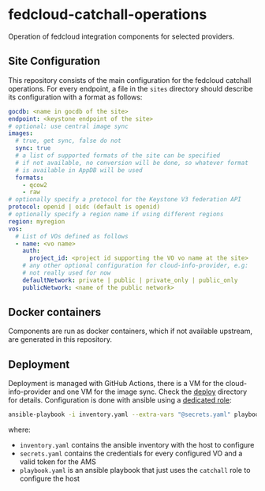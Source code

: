 # fedcloud-catchall-operations

Operation of fedcloud integration components for selected providers.

## Site Configuration

This repository consists of the main configuration for the fedcloud catchall
operations. For every endpoint, a file in the `sites` directory should describe
its configuration with a format as follows:

```yaml
gocdb: <name in gocdb of the site>
endpoint: <keystone endpoint of the site>
# optional: use central image sync
images:
  # true, get sync, false do not
  sync: true
  # a list of supported formats of the site can be specified
  # if not available, no conversion will be done, so whatever format
  # is available in AppDB will be used
  formats:
    - qcow2
    - raw
# optionally specify a protocol for the Keystone V3 federation API
protocol: openid | oidc (default is openid)
# optionally specify a region name if using different regions
region: myregion
vos:
  # List of VOs defined as follows
  - name: <vo name>
    auth:
      project_id: <project id supporting the VO vo name at the site>
    # any other optional configuration for cloud-info-provider, e.g:
    # not really used for now
    defaultNetwork: private | public | private_only | public_only
    publicNetwork: <name of the public network>
```

## Docker containers

Components are run as docker containers, which if not available upstream, are
generated in this repository.

## Deployment

Deployment is managed with GitHub Actions, there is a VM for the
cloud-info-provider and one VM for the image sync. Check the [deploy](./deploy)
directory for details. Configuration is done with ansible using a
[dedicated role](./deploy/roles/catchall):

```sh
ansible-playbook -i inventory.yaml --extra-vars "@secrets.yaml" playbook.yaml
```

where:

- `inventory.yaml` contains the ansible inventory with the host to configure
- `secrets.yaml` contains the credentials for every configured VO and a valid
  token for the AMS
- `playbook.yaml` is an ansible playbook that just uses the `catchall` role to
  configure the host

